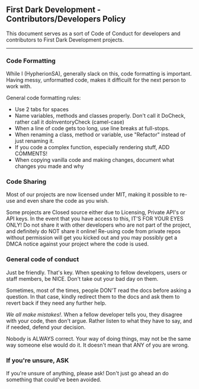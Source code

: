## First Dark Development - Contributors/Developers Policy

This document serves as a sort of Code of Conduct for developers and contributors to First Dark Development projects.

---

### Code Formatting

While I (HypherionSA), generally slack on this, code formatting is important. Having messy, unformatted code, makes it difficuilt for the next person to work with.

General code formatting rules:

* Use 2 tabs for spaces
* Name variables, methods and classes properly. Don't call it DoCheck, rather call it doInventoryCheck (camel-case)
* When a line of code gets too long, use line breaks at full-stops.
* When renaming a class, method or variable, use "Refactor" instead of just renaming it.
* If you code a complex function, especially rendering stuff, ADD COMMENTS!
* When copying vanilla code and making changes, document what changes you made and why

### Code Sharing

Most of our projects are now licensed under MIT, making it possible to re-use and even share the code as you wish. 

Some projects are Closed source either due to Licensing, Private API's or API keys. In the event that you have access to this, IT'S FOR YOUR EYES ONLY! Do not share it with other developers who are not part of the project, and definitely do NOT share it online! 
Re-using code from private repos without permission will get you kicked out and you may possibly get a DMCA notice against your project where the code is used.

### General code of conduct

Just be friendly. That's key. When speaking to fellow developers, users or staff members, be NICE. Don't take out your bad day on them.

Sometimes, most of the times, people DON'T read the docs before asking a question. In that case, kindly redirect them to the docs and ask them to revert back if they need any further help.

*We all make mistakes!*. When a fellow developer tells you, they disagree with your code, then don't argue. Rather listen to what they have to say, and if needed, defend your decision.

Nobody is ALWAYS correct. Your way of doing things, may not be the same way someone else would do it. It doesn't mean that ANY of you are wrong.

### If you're unsure, ASK

If you're unsure of anything, please ask! Don't just go ahead an do something that could've been avoided. 